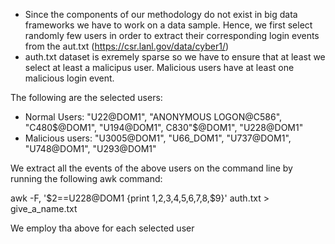  - Since the components of our methodology do not exist in big data frameworks we have to work on a data sample. Hence, we first select randomly few users in order to extract their corresponding login events from the aut.txt (https://csr.lanl.gov/data/cyber1/)
 - auth.txt dataset is exremely sparse so we have to ensure that at least we select at least a malicipus user. Malicious users have at least one malicious login event. 

The following are the selected users: 

- Normal Users: "U22@DOM1", "ANONYMOUS LOGON@C586", "C480$@DOM1", "U194@DOM1", C830"$@DOM1", "U228@DOM1"
- Malicious users:  "U3005@DOM1", "U66_DOM1", "U737@DOM1", "U748@DOM1", "U293@DOM1"


We extract all the events of the above users on the command line by running the following awk command:

awk -F, '$2==U228@DOM1 {print $1,$2,$3,$4,$5,$6,$7,$8,$9}' auth.txt > give_a_name.txt

We employ tha above for each selected user 